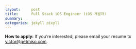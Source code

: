 ```yaml
---
layout:     post
title:      Full Stack iOS Engineer (iOS 개발자)
summary:    
categories: jekyll pixyll
---
```


<strong>How to apply:</strong> If you’re interested, please email your resume to <a href="mailto:victor@getmiso.com">victor@getmiso.com</a>.